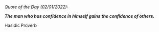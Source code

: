 *Quote of the Day (02/01/2022):*

_**The man who has confidence in himself gains the confidence of others.**_

Hasidic Proverb